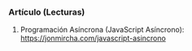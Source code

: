 ### Artículo (Lecturas) ###
1. Programación Asíncrona (JavaScript Asíncrono): https://jonmircha.com/javascript-asincrono